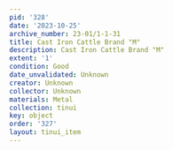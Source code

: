 ```yaml
---
pid: '328'
date: '2023-10-25'
archive_number: 23-01/1-1-31
title: Cast Iron Cattle Brand "M"
description: Cast Iron Cattle Brand "M"
extent: '1'
condition: Good
date_unvalidated: Unknown
creator: Unknown
collector: Unknown
materials: Metal
collection: tinui
key: object
order: '327'
layout: tinui_item
---
```

